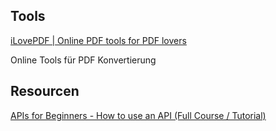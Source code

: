 ## Tools
[iLovePDF | Online PDF tools for PDF lovers](https://www.ilovepdf.com/)

Online Tools für PDF Konvertierung

## Resourcen
[APIs for Beginners - How to use an API (Full Course / Tutorial)](https://www.youtube.com/watch?v=WXsD0ZgxjRw&t=442s)
